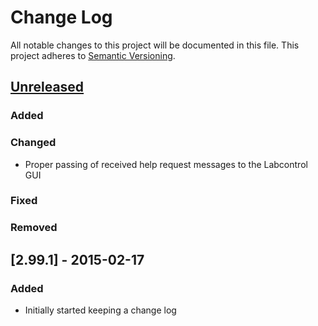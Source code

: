 # Change Log
All notable changes to this project will be documented in this file.
This project adheres to [Semantic Versioning](http://semver.org/).

## [Unreleased][unreleased]
### Added
### Changed
- Proper passing of received help request messages to the Labcontrol GUI
### Fixed
### Removed

## [2.99.1] - 2015-02-17
### Added
- Initially started keeping a change log

[unreleased]: https://github.com/markuspg/EcoLabLib/compare/v2.99.1...HEAD
